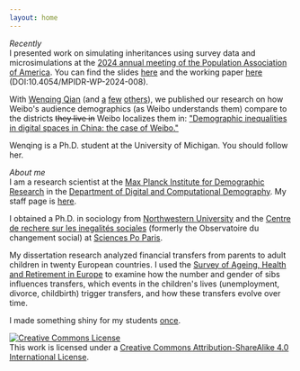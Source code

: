 ```yaml
---
layout: home
---
```

_Recently_  
I presented work on simulating inheritances using survey data and microsimulations at the [2024 annual meeting of the Population Association of America](https://www.populationassociation.org/paa2024/home). 
You can find the slides [here](files/paa2024_hexel.pdf) and the working paper [here](https://dx.doi.org/10.4054/MPIDR-WP-2024-008) (DOI:10.4054/MPIDR-WP-2024-008).

With [Wenqing Qian](https://conchaespina.github.io/) (and [a](https://www.sociology.ox.ac.uk/people/ridhi-kashyap) [few](https://www.demogr.mpg.de/en/about_us_6113/staff_directory_1899/emilio_zagheni_2243) [others](https://ingmarweber.de/)), we published our research on how Weibo's audience demographics (as Weibo understands them) compare to the districts ~~they live in~~ Weibo localizes them in: ["Demographic inequalities in digital spaces in China: the case of Weibo."](https://workshop-proceedings.icwsm.org/abstract.php?id=2023_01)

Wenqing is a Ph.D. student at the University of Michigan. You should follow her.

_About me_  
I am a research scientist at the [Max Planck Institute for Demographic Research](https://www.demogr.mpg.de/) in the [Department of Digital and Computational Demography](https://www.demogr.mpg.de/en/research_6120/digital_and_computational_demography_5555/).
My staff page is [here](https://www.demogr.mpg.de/en/about_us_6113/staff_directory_1899/ole_hexel_4043/).

I obtained a Ph.D. in sociology from [Northwestern University](https://www.sociology.northwestern.edu/) and the [Centre de rechere sur les inegalités sociales](https://www.sciencespo.fr/osc/en) (formerly the Observatoire du changement social) at [Sciences Po Paris](https://www.sciencespo.fr/en).

My dissertation research analyzed financial transfers from parents to adult children in twenty European countries.
I used the [Survey of Ageing, Health and Retirement in Europe](http://www.share-project.org/) to examine how the number and gender of sibs influences transfers, which events in the children's lives (unemployment, divorce, childbirth) trigger transfers, and how these transfers evolve over time.

I made something shiny for my students [once](https://ohexel.shinyapps.io/distributions/).

<a rel="license" href="http://creativecommons.org/licenses/by-sa/4.0/"><img alt="Creative Commons License" style="border-width:0" src="https://i.creativecommons.org/l/by-sa/4.0/80x15.png" /></a><br />This work is licensed under a <a rel="license" href="http://creativecommons.org/licenses/by-sa/4.0/">Creative Commons Attribution-ShareAlike 4.0 International License</a>.
